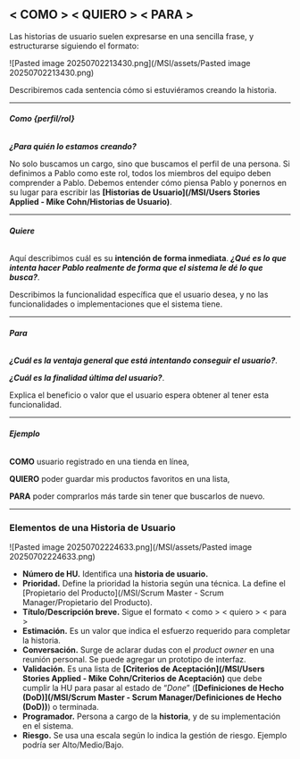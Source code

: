 ## **< COMO > < QUIERO > < PARA >**
Las historias de usuario suelen expresarse en una sencilla frase, y estructurarse siguiendo el formato: 

![Pasted image 20250702213430.png](/MSI/assets/Pasted image 20250702213430.png)

Describiremos cada sentencia cómo si estuviéramos creando la historia.
****
###### **Como {perfil/rol}**
***¿Para quién lo estamos creando?***

No solo buscamos un cargo, sino que buscamos el perfil de una persona.
Si definimos a Pablo como este rol, todos los miembros del equipo deben comprender a Pablo. Debemos entender cómo piensa Pablo y ponernos en su lugar para escribir las **[Historias de Usuario](/MSI/Users Stories Applied - Mike Cohn/Historias de Usuario)**.
****
###### **Quiere**
Aquí describimos cuál es su **intención de forma inmediata**. ***¿Qué es lo que intenta hacer Pablo realmente de forma que el sistema le dé lo que busca?***.

Describimos la funcionalidad específica que el usuario desea, y no las funcionalidades o implementaciones que el sistema tiene.
****
###### **Para**
***¿Cuál es la ventaja general que está intentando conseguir el usuario?***.

***¿Cuál es la finalidad última del usuario?***.

Explica el beneficio o valor que el usuario espera obtener al tener esta funcionalidad.
****
###### **Ejemplo**
**COMO** usuario registrado en una tienda en línea,  

**QUIERO** poder guardar mis productos favoritos en una lista,  

**PARA** poder comprarlos más tarde sin tener que buscarlos de nuevo.
****
### **Elementos de una Historia de Usuario**
![Pasted image 20250702224633.png](/MSI/assets/Pasted image 20250702224633.png)

- **Número de HU.** Identifica una **historia de usuario.**
- **Prioridad.** Define la prioridad la historia según una técnica. La define el [Propietario del Producto](/MSI/Scrum Master - Scrum Manager/Propietario del Producto). 
- **Título/Descripción breve.** Sigue el formato < como > < quiero > < para >
- **Estimación.** Es un valor que indica el esfuerzo requerido para completar la historia.
- **Conversación.** Surge de aclarar dudas con el _product owner_ en una reunión personal. Se puede agregar un prototipo de interfaz.
- **Validación.** Es una lista de **[Criterios de Aceptación](/MSI/Users Stories Applied - Mike Cohn/Criterios de Aceptación)** que debe cumplir la HU para pasar al estado de “*Done*” (**[Definiciones de Hecho (DoD)](/MSI/Scrum Master - Scrum Manager/Definiciones de Hecho (DoD))**) o terminada.
- **Programador.** Persona a cargo de la **historia**, y de su implementación en el sistema.
- **Riesgo.** Se usa una escala según lo indica la gestión de riesgo. Ejemplo podría ser Alto/Medio/Bajo.